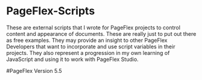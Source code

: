 # PageFlex-Scripts
These are external scripts that I wrote for PageFlex projects to control content and appearance of documents. These are really just to put out there as free examples. They may provide an insight to other PageFlex Developers that want to incorporate and use script variables in their projects. They also represent a progression in my own learning of JavaScript and using it to work with PageFlex Studio.

#PageFlex Version
5.5
